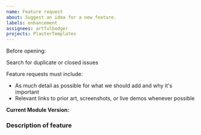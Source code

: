 ```yaml
---
name: Feature request
about: Suggest an idea for a new feature.
labels: enhancement
assignees: artfulbodger
projects: PlasterTemplates
---
```


Before opening:

Search for duplicate or closed issues

Feature requests must include:

- As much detail as possible for what we should add and why it's important
- Relevant links to prior art, screenshots, or live demos whenever possible

**Current Module Version:**

### Description of feature
